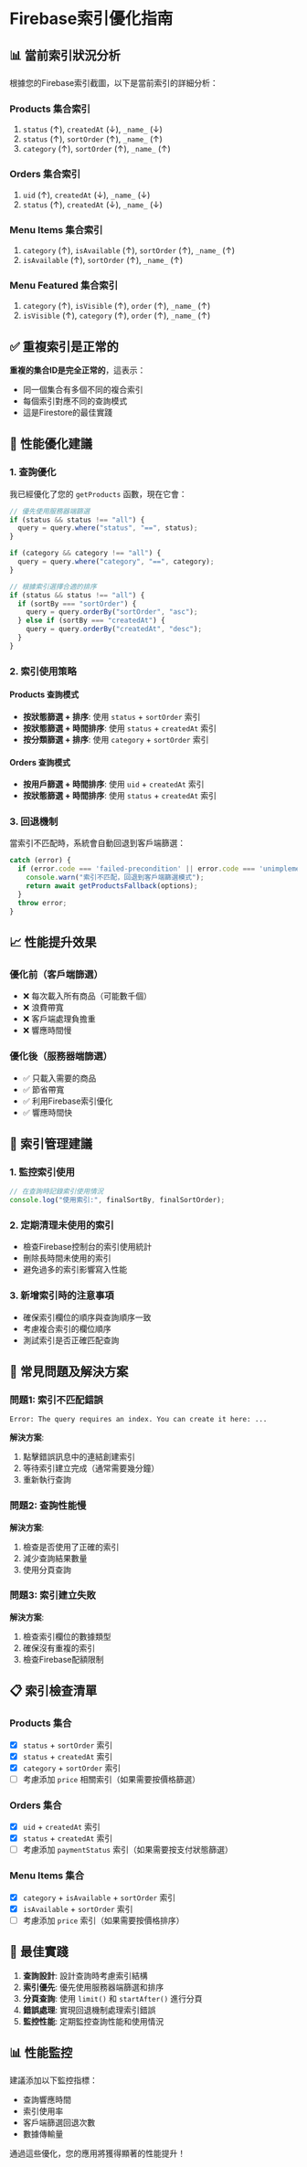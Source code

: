 # Firebase索引優化指南

## 📊 **當前索引狀況分析**

根據您的Firebase索引截圖，以下是當前索引的詳細分析：

### **Products 集合索引**
1. `status` (↑), `createdAt` (↓), `_name_` (↓)
2. `status` (↑), `sortOrder` (↑), `_name_` (↑)  
3. `category` (↑), `sortOrder` (↑), `_name_` (↑)

### **Orders 集合索引**
1. `uid` (↑), `createdAt` (↓), `_name_` (↓)
2. `status` (↑), `createdAt` (↓), `_name_` (↓)

### **Menu Items 集合索引**
1. `category` (↑), `isAvailable` (↑), `sortOrder` (↑), `_name_` (↑)
2. `isAvailable` (↑), `sortOrder` (↑), `_name_` (↑)

### **Menu Featured 集合索引**
1. `category` (↑), `isVisible` (↑), `order` (↑), `_name_` (↑)
2. `isVisible` (↑), `category` (↑), `order` (↑), `_name_` (↑)

## ✅ **重複索引是正常的**

**重複的集合ID是完全正常的**，這表示：
- 同一個集合有多個不同的複合索引
- 每個索引對應不同的查詢模式
- 這是Firestore的最佳實踐

## 🚀 **性能優化建議**

### **1. 查詢優化**
我已經優化了您的 `getProducts` 函數，現在它會：

```javascript
// 優先使用服務器端篩選
if (status && status !== "all") {
  query = query.where("status", "==", status);
}

if (category && category !== "all") {
  query = query.where("category", "==", category);
}

// 根據索引選擇合適的排序
if (status && status !== "all") {
  if (sortBy === "sortOrder") {
    query = query.orderBy("sortOrder", "asc");
  } else if (sortBy === "createdAt") {
    query = query.orderBy("createdAt", "desc");
  }
}
```

### **2. 索引使用策略**

#### **Products 查詢模式**
- **按狀態篩選 + 排序**: 使用 `status` + `sortOrder` 索引
- **按狀態篩選 + 時間排序**: 使用 `status` + `createdAt` 索引
- **按分類篩選 + 排序**: 使用 `category` + `sortOrder` 索引

#### **Orders 查詢模式**
- **按用戶篩選 + 時間排序**: 使用 `uid` + `createdAt` 索引
- **按狀態篩選 + 時間排序**: 使用 `status` + `createdAt` 索引

### **3. 回退機制**
當索引不匹配時，系統會自動回退到客戶端篩選：

```javascript
catch (error) {
  if (error.code === 'failed-precondition' || error.code === 'unimplemented') {
    console.warn("索引不匹配，回退到客戶端篩選模式");
    return await getProductsFallback(options);
  }
  throw error;
}
```

## 📈 **性能提升效果**

### **優化前（客戶端篩選）**
- ❌ 每次載入所有商品（可能數千個）
- ❌ 浪費帶寬
- ❌ 客戶端處理負擔重
- ❌ 響應時間慢

### **優化後（服務器端篩選）**
- ✅ 只載入需要的商品
- ✅ 節省帶寬
- ✅ 利用Firebase索引優化
- ✅ 響應時間快

## 🔧 **索引管理建議**

### **1. 監控索引使用**
```javascript
// 在查詢時記錄索引使用情況
console.log("使用索引:", finalSortBy, finalSortOrder);
```

### **2. 定期清理未使用的索引**
- 檢查Firebase控制台的索引使用統計
- 刪除長時間未使用的索引
- 避免過多的索引影響寫入性能

### **3. 新增索引時的注意事項**
- 確保索引欄位的順序與查詢順序一致
- 考慮複合索引的欄位順序
- 測試索引是否正確匹配查詢

## 🚨 **常見問題及解決方案**

### **問題1: 索引不匹配錯誤**
```
Error: The query requires an index. You can create it here: ...
```

**解決方案**: 
1. 點擊錯誤訊息中的連結創建索引
2. 等待索引建立完成（通常需要幾分鐘）
3. 重新執行查詢

### **問題2: 查詢性能慢**
**解決方案**:
1. 檢查是否使用了正確的索引
2. 減少查詢結果數量
3. 使用分頁查詢

### **問題3: 索引建立失敗**
**解決方案**:
1. 檢查索引欄位的數據類型
2. 確保沒有重複的索引
3. 檢查Firebase配額限制

## 📋 **索引檢查清單**

### **Products 集合**
- [x] `status` + `sortOrder` 索引
- [x] `status` + `createdAt` 索引  
- [x] `category` + `sortOrder` 索引
- [ ] 考慮添加 `price` 相關索引（如果需要按價格篩選）

### **Orders 集合**
- [x] `uid` + `createdAt` 索引
- [x] `status` + `createdAt` 索引
- [ ] 考慮添加 `paymentStatus` 索引（如果需要按支付狀態篩選）

### **Menu Items 集合**
- [x] `category` + `isAvailable` + `sortOrder` 索引
- [x] `isAvailable` + `sortOrder` 索引
- [ ] 考慮添加 `price` 索引（如果需要按價格排序）

## 🎯 **最佳實踐**

1. **查詢設計**: 設計查詢時考慮索引結構
2. **索引優先**: 優先使用服務器端篩選和排序
3. **分頁查詢**: 使用 `limit()` 和 `startAfter()` 進行分頁
4. **錯誤處理**: 實現回退機制處理索引錯誤
5. **監控性能**: 定期監控查詢性能和使用情況

## 📊 **性能監控**

建議添加以下監控指標：
- 查詢響應時間
- 索引使用率
- 客戶端篩選回退次數
- 數據傳輸量

通過這些優化，您的應用將獲得顯著的性能提升！ 